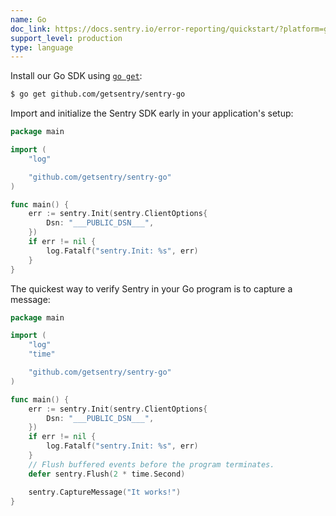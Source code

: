 ```yaml
---
name: Go
doc_link: https://docs.sentry.io/error-reporting/quickstart/?platform=go
support_level: production
type: language
---
```


Install our Go SDK using [`go get`](https://golang.org/cmd/go/#hdr-Module_aware_go_get):

```bash
$ go get github.com/getsentry/sentry-go
```

Import and initialize the Sentry SDK early in your application's setup:

```go
package main

import (
	"log"

	"github.com/getsentry/sentry-go"
)

func main() {
	err := sentry.Init(sentry.ClientOptions{
		Dsn: "___PUBLIC_DSN___",
	})
	if err != nil {
		log.Fatalf("sentry.Init: %s", err)
	}
}
```

The quickest way to verify Sentry in your Go program is to capture a message:

```go
package main

import (
	"log"
	"time"

	"github.com/getsentry/sentry-go"
)

func main() {
	err := sentry.Init(sentry.ClientOptions{
		Dsn: "___PUBLIC_DSN___",
	})
	if err != nil {
		log.Fatalf("sentry.Init: %s", err)
	}
	// Flush buffered events before the program terminates.
	defer sentry.Flush(2 * time.Second)

	sentry.CaptureMessage("It works!")
}
```
